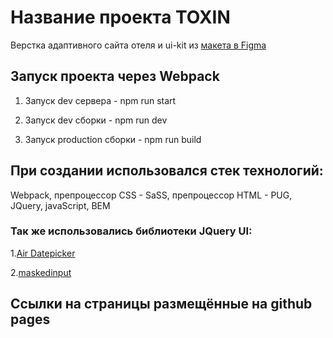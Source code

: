 <h1> Название проекта TOXIN</h1>

  Верстка адаптивного сайта отеля и ui-kit из [макета в Figma](https://www.figma.com/file/xorjGw6bbI9mK7fZAMebJu/FSD-frontend-education-program.-The-2nd-task-Copy)
<h2>Запуск проекта через Webpack</h2>

 1. Запуск dev сервера - npm run start
 
 2. Запуск dev сборки - npm run dev
 
 3. Запуск production сборки - npm run build
 <h2>При создании использовался стек технологий:</h2>
  Webpack, препроцессор CSS - SaSS, препроцессор HTML - PUG, JQuery, javaScript, BEM
 <h3>Так же использовались библиотеки JQuery UI:</h3>

 1.[Air Datepicker](https://github.com/t1m0n/air-datepicker)

 2.[maskedinput](https://github.com/digitalBush/jquery.maskedinput)
<h2>Ссылки на страницы размещённые на github pages</h2>
